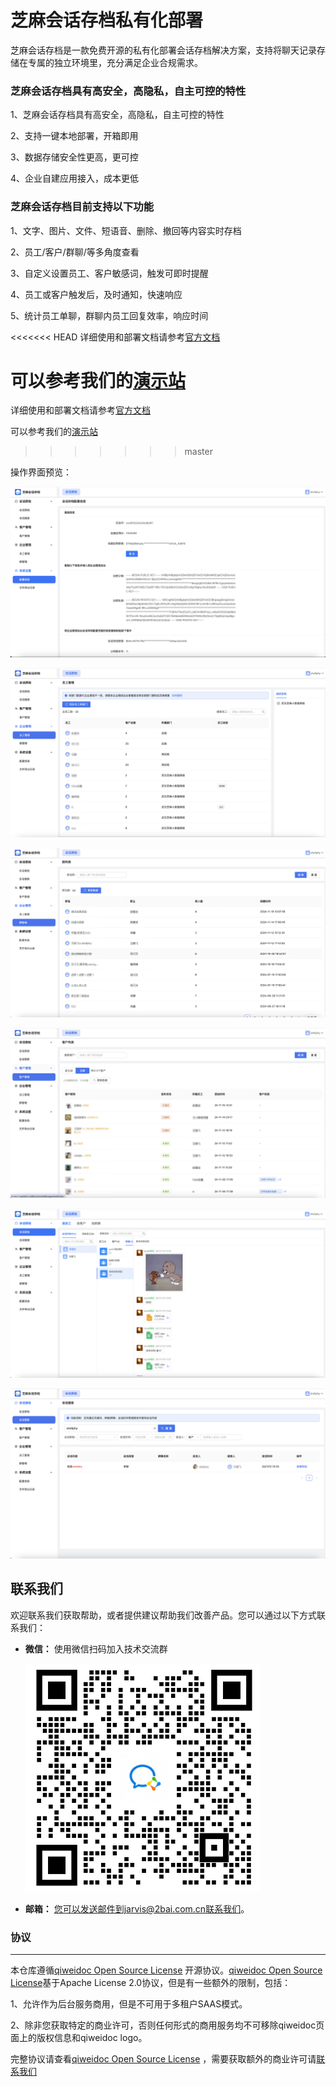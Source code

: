 # 芝麻会话存档私有化部署

芝麻会话存档是一款免费开源的私有化部署会话存档解决方案，支持将聊天记录存储在专属的独立环境里，充分满足企业合规需求。

### 芝麻会话存档具有高安全，高隐私，自主可控的特性

1、芝麻会话存档具有高安全，高隐私，自主可控的特性

2、支持一键本地部署，开箱即用

3、数据存储安全性更高，更可控

4、企业自建应用接入，成本更低

### 芝麻会话存档目前支持以下功能

1、文字、图片、文件、短语音、删除、撤回等内容实时存档

2、员工/客户/群聊/等多角度查看

3、自定义设置员工、客户敏感词，触发可即时提醒

4、员工或客户触发后，及时通知，快速响应

5、统计员工单聊，群聊内员工回复效率，响应时间

<<<<<<< HEAD
详细使用和部署文档请参考[官方文档](http://zhimahuihua.com/docs/)

可以参考我们的[演示站](http://demo.zhimahuihua.com)
=======
详细使用和部署文档请参考[官方文档](https://zhimahuihua.com/docs/)

可以参考我们的[演示站](https://demo.zhimahuihua.com)
>>>>>>> master

操作界面预览：

![1.png](static/images/1.png)


![2.png](static/images/2.png)


![3.png](static/images/3.png)


![4.png](static/images/4.png)


![8.png](static/images/8.png)


![12.png](static/images/12.png)

## 联系我们

欢迎联系我们获取帮助，或者提供建议帮助我们改善产品。您可以通过以下方式联系我们：

- **微信：** 使用微信扫码加入技术交流群

  <img src="./static/images/contact-us.png" alt="">

- **邮箱：** 您可以发送邮件到jarvis@2bai.com.cn联系我们。

### 协议

---

本仓库遵循[qiweidoc Open Source License](https://github.com/zhimaAi/qiweidoc/blob/main/LICENSE)
开源协议。[qiweidoc Open Source License](https://github.com/zhimaAi/qiweidoc/blob/main/LICENSE)基于Apache License
2.0协议，但是有一些额外的限制，包括：

1、允许作为后台服务商用，但是不可用于多租户SAAS模式。

2、除非您获取特定的商业许可，否则任何形式的商用服务均不可移除qiweidoc页面上的版权信息和qiweidoc logo。

完整协议请查看[qiweidoc Open Source License](https://github.com/zhimaAi/qiweidoc/blob/main/LICENSE)
，需要获取额外的商业许可请[联系我们](#联系我们)

